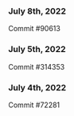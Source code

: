 ### July 8th, 2022

Commit #90613

### July 5th, 2022

Commit #314353


### July 4th, 2022

Commit #72281
